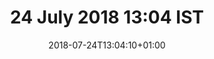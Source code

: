 ---
title: 24 July 2018 13:04 IST
date: 2018-07-24T13:04:10+01:00
tags: []
categories: []
type: ["photo", "latest"]
visibility: ["public"]
body_classes: "photos colours-008"
twitterurl: ""
mastodonurl: ""
instagramurl: ""
image: "/photos/2018/07/24/13/osky.jpg"
imageAlt: "Oskar the huskamute lying flat on the patio fast asleep."
imageOrientation: "landscape"
description: "Sleepy pup"
---
